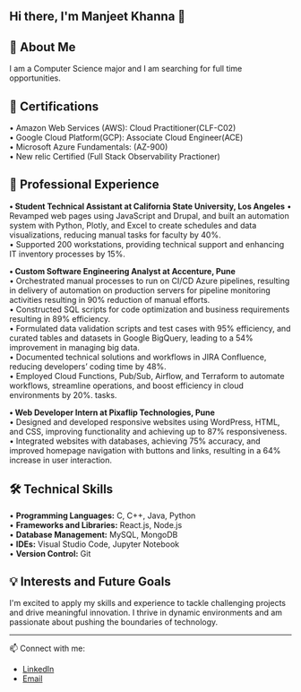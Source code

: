 ## Hi there, I'm Manjeet Khanna 👋

<!--
**ManjeetKhanna/ManjeetKhanna** is a ✨ _special_ ✨ repository because its `README.md` (this file) appears on your GitHub profile.

Here are some ideas to get you started:

- 🔭 I’m currently working on ...
- 🌱 I’m currently learning ...
- 👯 I’m looking to collaborate on ...
- 🤔 I’m looking for help with ...
- 💬 Ask me about ...
- 📫 How to reach me: ...
- 😄 Pronouns: ...
- ⚡ Fun fact: ...
-->

:rocket: About Me  
---
I am a Computer Science major and I am searching for full time opportunities.

:scroll: Certifications  
---
•	Amazon Web Services (AWS): Cloud Practitioner(CLF-C02)  <br>
•	Google Cloud Platform(GCP): Associate Cloud Engineer(ACE) <br>
•	Microsoft Azure Fundamentals: (AZ-900) <br> 
•	New relic Certified (Full Stack Observability Practioner) <br>

:briefcase: Professional Experience  
---
**• Student Technical Assistant at California State University, Los Angeles** 
• Revamped web pages using JavaScript and Drupal, and built an automation system with Python, Plotly, and Excel to create schedules and data visualizations, reducing manual tasks for faculty by 40%. <br>
• Supported 200 workstations, providing technical support and enhancing IT inventory processes by 15%. <br>

**• Custom Software Engineering Analyst at Accenture, Pune**  
• Orchestrated manual processes to run on CI/CD Azure pipelines, resulting in delivery of automation on production servers for pipeline monitoring activities resulting in 90% reduction of manual efforts. <br>
• Constructed SQL scripts for code optimization and business requirements resulting in 89% efficiency. <br>
• Formulated data validation scripts and test cases with 95% efficiency, and curated tables and datasets in Google BigQuery, leading to a 54% improvement in managing big data. <br>
• Documented technical solutions and workflows in JIRA Confluence, reducing developers’ coding time by 48%. <br>
• Employed Cloud Functions, Pub/Sub, Airflow, and Terraform to automate workflows, streamline operations, and boost efficiency in cloud environments by 20%. tasks.  <br>

**• Web Developer Intern at Pixaflip Technologies, Pune**  
• Designed and developed responsive websites using WordPress, HTML, and CSS, improving functionality and achieving up to 87% responsiveness. <br>
• Integrated websites with databases, achieving 75% accuracy, and improved homepage navigation with buttons and links, resulting in a 64% increase in user interaction.  <br>

:hammer_and_wrench: Technical Skills  
---
• **Programming Languages:** C, C++, Java, Python  
• **Frameworks and Libraries:** React.js, Node.js  
• **Database Management:** MySQL, MongoDB  
• **IDEs:** Visual Studio Code, Jupyter Notebook   
• **Version Control:** Git  

:bulb: Interests and Future Goals  
---
I'm excited to apply my skills and experience to tackle challenging projects and drive meaningful innovation. I thrive in dynamic environments and am passionate about pushing the boundaries of technology.

---

📫 Connect with me:
- [LinkedIn](linkedin.com/in/manjeet-khanna-1853711a5)
- [Email](manjeetkhanna04@gmail.com)
